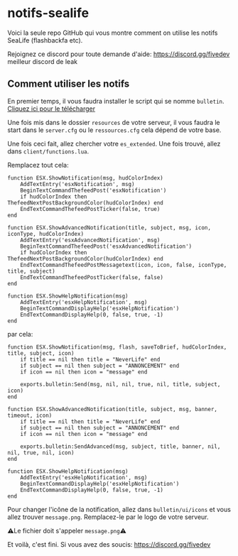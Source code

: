 # notifs-sealife

Voici la seule repo GitHub qui vous montre comment on utilise les notifs SeaLife (flashbackfa etc).

Rejoignez ce discord pour toute demande d'aide: https://discord.gg/fivedev meilleur discord de leak

## Comment utiliser les notifs

En premier temps, il vous faudra installer le script qui se nomme ``bulletin``. [Cliquez ici pour le télécharger](https://gofile.io/d/0IRTH8)

Une fois mis dans le dossier ``resources`` de votre serveur, il vous faudra le start dans le ``server.cfg`` ou le ``ressources.cfg`` cela dépend de votre base.

Une fois ceci fait, allez chercher votre ``es_extended``. Une fois trouvé, allez dans ``client/functions.lua``.

Remplacez tout cela:

```
function ESX.ShowNotification(msg, hudColorIndex)
	AddTextEntry('esxNotification', msg)
	BeginTextCommandThefeedPost('esxNotification')
	if hudColorIndex then ThefeedNextPostBackgroundColor(hudColorIndex) end
	EndTextCommandThefeedPostTicker(false, true)
end

function ESX.ShowAdvancedNotification(title, subject, msg, icon, iconType, hudColorIndex)
	AddTextEntry('esxAdvancedNotification', msg)
	BeginTextCommandThefeedPost('esxAdvancedNotification')
	if hudColorIndex then ThefeedNextPostBackgroundColor(hudColorIndex) end
	EndTextCommandThefeedPostMessagetext(icon, icon, false, iconType, title, subject)
	EndTextCommandThefeedPostTicker(false, false)
end

function ESX.ShowHelpNotification(msg)
	AddTextEntry('esxHelpNotification', msg)
	BeginTextCommandDisplayHelp('esxHelpNotification')
	EndTextCommandDisplayHelp(0, false, true, -1)
end
```

par cela:

```
function ESX.ShowNotification(msg, flash, saveToBrief, hudColorIndex, title, subject, icon)
	if title == nil then title = "NeverLife" end
	if subject == nil then subject = "ANNONCEMENT" end
	if icon == nil then icon = "message" end

	exports.bulletin:Send(msg, nil, nil, true, nil, title, subject, icon)
end

function ESX.ShowAdvancedNotification(title, subject, msg, banner, timeout, icon)
	if title == nil then title = "NeverLife" end
	if subject == nil then subject = "ANNONCEMENT" end
	if icon == nil then icon = "message" end

	exports.bulletin:SendAdvanced(msg, subject, title, banner, nil, nil, true, nil, icon)
end

function ESX.ShowHelpNotification(msg)
	AddTextEntry('esxHelpNotification', msg)
	BeginTextCommandDisplayHelp('esxHelpNotification')
	EndTextCommandDisplayHelp(0, false, true, -1)
end
```

Pour changer l'icône de la notification, allez dans ``bulletin/ui/icons`` et vous allez trouver ``message.png``. Remplacez-le par le logo de votre serveur.

⚠️Le fichier doit s'appeler ``message.png``⚠️

Et voilà, c'est fini. Si vous avez des soucis: https://discord.gg/fivedev
